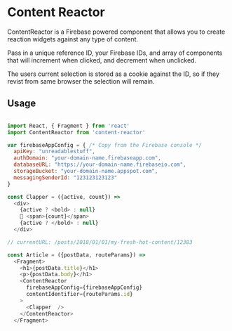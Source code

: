 # Content Reactor

ContentReactor is a Firebase powered component that allows you to create reaction widgets against any type of content.

Pass in a unique reference ID, your Firebase IDs, and array of components that will increment when clicked, and decrement when unclicked.

The users current selection is stored as a cookie against the ID, so if they revist from same browser the selection will remain.

## Usage

```js

import React, { Fragment } from 'react'
import ContentReactor from 'content-reactor'

var firebaseAppConfig = { /* Copy from the Firebase console */
  apiKey: "unreadablestuff",
  authDomain: "your-domain-name.firebaseapp.com",
  databaseURL: "https://your-domain-name.firebaseio.com",
  storageBucket: "your-domain-name.appspot.com",
  messagingSenderId: "123123123123"
}

const Clapper = ({active, count}) =>
  <div>
    {active ? <bold> : null}
    👏 <span>{count}</span>
    {active ? </bold> : null}
  </div>

// currentURL: /posts/2018/01/01/my-fresh-hot-content/12383

const Article = ({postData, routeParams}) =>
  <Fragment>
    <h1>{postData.title}</h1>
    <p>{postData.body}</h1>
    <ContentReactor
      firebaseAppConfig={firebaseAppConfig} 
      contentIdentifier={routeParams.id}
    >
      <Clapper  />
    </ContentReactor>
  </Fragment>

```

